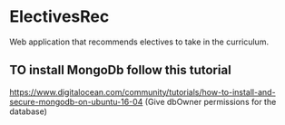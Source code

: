 # ElectivesRec
Web application that recommends electives to take in the curriculum. 

## TO install MongoDb follow this tutorial
https://www.digitalocean.com/community/tutorials/how-to-install-and-secure-mongodb-on-ubuntu-16-04
(Give dbOwner permissions for the database)
